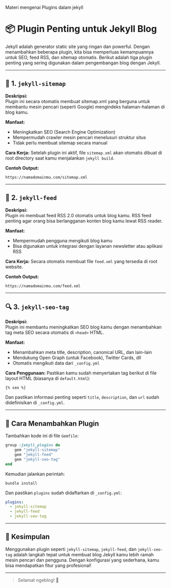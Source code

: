 Materi mengenai Plugins dalam jekyll

# 📦 Plugin Penting untuk Jekyll Blog

Jekyll adalah generator static site yang ringan dan powerful. Dengan menambahkan beberapa plugin, kita bisa memperluas kemampuannya untuk SEO, feed RSS, dan sitemap otomatis. Berikut adalah tiga plugin penting yang sering digunakan dalam pengembangan blog dengan Jekyll.

---

## 🔗 1. `jekyll-sitemap`

**Deskripsi:**  
Plugin ini secara otomatis membuat sitemap.xml yang berguna untuk membantu mesin pencari (seperti Google) mengindeks halaman-halaman di blog kamu.

**Manfaat:**
- Meningkatkan SEO (Search Engine Optimization)
- Mempermudah crawler mesin pencari menelusuri struktur situs
- Tidak perlu membuat sitemap secara manual

**Cara Kerja:**
Setelah plugin ini aktif, file `sitemap.xml` akan otomatis dibuat di root directory saat kamu menjalankan `jekyll build`.

**Contoh Output:**
```
https://namadomainmu.com/sitemap.xml
```

---

## 📡 2. `jekyll-feed`

**Deskripsi:**  
Plugin ini membuat feed RSS 2.0 otomatis untuk blog kamu. RSS feed penting agar orang bisa berlangganan konten blog kamu lewat RSS reader.

**Manfaat:**
- Mempermudah pengguna mengikuti blog kamu
- Bisa digunakan untuk integrasi dengan layanan newsletter atau aplikasi RSS

**Cara Kerja:**
Secara otomatis membuat file `feed.xml` yang tersedia di root website.

**Contoh Output:**
```
https://namadomainmu.com/feed.xml
```

---

## 🔍 3. `jekyll-seo-tag`

**Deskripsi:**  
Plugin ini membantu meningkatkan SEO blog kamu dengan menambahkan tag meta SEO secara otomatis di `<head>` HTML.

**Manfaat:**
- Menambahkan meta title, description, canonical URL, dan lain-lain
- Mendukung Open Graph (untuk Facebook), Twitter Cards, dll
- Otomatis mengikuti data dari `_config.yml`

**Cara Penggunaan:**
Pastikan kamu sudah menyertakan tag berikut di file layout HTML (biasanya di `default.html`):

```liquid
{% seo %}
```

Dan pastikan informasi penting seperti `title`, `description`, dan `url` sudah didefinisikan di `_config.yml`.

---

## 🚀 Cara Menambahkan Plugin

Tambahkan kode ini di file `Gemfile`:

```ruby
group :jekyll_plugins do
    gem "jekyll-sitemap"
    gem "jekyll-feed"
    gem "jekyll-seo-tag"
end
```

Kemudian jalankan perintah:

```
bundle install
```

Dan pastikan `plugins` sudah didaftarkan di `_config.yml`:

```yaml
plugins:
  - jekyll-sitemap
  - jekyll-feed
  - jekyll-seo-tag
```

---

## 📝 Kesimpulan

Menggunakan plugin seperti `jekyll-sitemap`, `jekyll-feed`, dan `jekyll-seo-tag` adalah langkah tepat untuk membuat blog Jekyll kamu lebih ramah mesin pencari dan pengguna. Dengan konfigurasi yang sederhana, kamu bisa mendapatkan fitur yang profesional!

---

> Selamat ngeblog! 🚀
